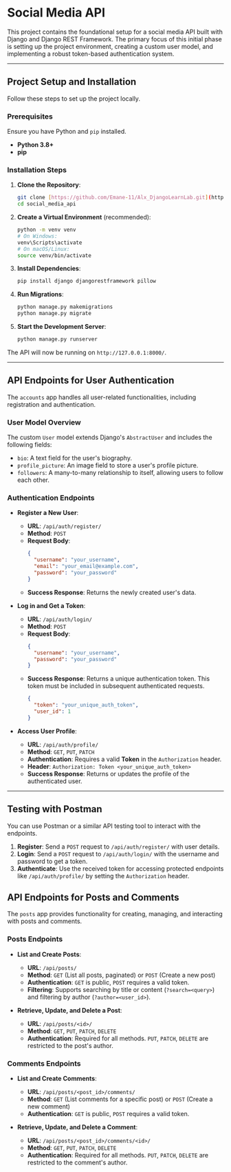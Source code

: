 # Social Media API

This project contains the foundational setup for a social media API built with Django and Django REST Framework. The primary focus of this initial phase is setting up the project environment, creating a custom user model, and implementing a robust token-based authentication system.

---

## Project Setup and Installation

Follow these steps to set up the project locally.

### Prerequisites

Ensure you have Python and `pip` installed.

-   **Python 3.8+**
-   **pip**

### Installation Steps

1.  **Clone the Repository**:
    ```bash
    git clone [https://github.com/Emane-11/Alx_DjangoLearnLab.git](https://github.com/Emane-11/Alx_DjangoLearnLab.git)
    cd social_media_api
    ```

2.  **Create a Virtual Environment** (recommended):
    ```bash
    python -m venv venv
    # On Windows:
    venv\Scripts\activate
    # On macOS/Linux:
    source venv/bin/activate
    ```

3.  **Install Dependencies**:
    ```bash
    pip install django djangorestframework pillow
    ```

4.  **Run Migrations**:
    ```bash
    python manage.py makemigrations
    python manage.py migrate
    ```

5.  **Start the Development Server**:
    ```bash
    python manage.py runserver
    ```

The API will now be running on `http://127.0.0.1:8000/`.

---

## API Endpoints for User Authentication

The `accounts` app handles all user-related functionalities, including registration and authentication.

### User Model Overview

The custom `User` model extends Django's `AbstractUser` and includes the following fields:
-   `bio`: A text field for the user's biography.
-   `profile_picture`: An image field to store a user's profile picture.
-   `followers`: A many-to-many relationship to itself, allowing users to follow each other.

### Authentication Endpoints

-   **Register a New User**:
    -   **URL**: `/api/auth/register/`
    -   **Method**: `POST`
    -   **Request Body**:
        ```json
        {
          "username": "your_username",
          "email": "your_email@example.com",
          "password": "your_password"
        }
        ```
    -   **Success Response**: Returns the newly created user's data.

-   **Log in and Get a Token**:
    -   **URL**: `/api/auth/login/`
    -   **Method**: `POST`
    -   **Request Body**:
        ```json
        {
          "username": "your_username",
          "password": "your_password"
        }
        ```
    -   **Success Response**: Returns a unique authentication token. This token must be included in subsequent authenticated requests.
        ```json
        {
          "token": "your_unique_auth_token",
          "user_id": 1
        }
        ```

-   **Access User Profile**:
    -   **URL**: `/api/auth/profile/`
    -   **Method**: `GET`, `PUT`, `PATCH`
    -   **Authentication**: Requires a valid **Token** in the `Authorization` header.
    -   **Header**: `Authorization: Token <your_unique_auth_token>`
    -   **Success Response**: Returns or updates the profile of the authenticated user.

---

## Testing with Postman

You can use Postman or a similar API testing tool to interact with the endpoints.

1.  **Register**: Send a `POST` request to `/api/auth/register/` with user details.
2.  **Login**: Send a `POST` request to `/api/auth/login/` with the username and password to get a token.
3.  **Authenticate**: Use the received token for accessing protected endpoints like `/api/auth/profile/` by setting the `Authorization` header.

## API Endpoints for Posts and Comments

The `posts` app provides functionality for creating, managing, and interacting with posts and comments.

### Posts Endpoints

-   **List and Create Posts**:
    -   **URL**: `/api/posts/`
    -   **Method**: `GET` (List all posts, paginated) or `POST` (Create a new post)
    -   **Authentication**: `GET` is public, `POST` requires a valid token.
    -   **Filtering**: Supports searching by title or content (`?search=<query>`) and filtering by author (`?author=<user_id>`).

-   **Retrieve, Update, and Delete a Post**:
    -   **URL**: `/api/posts/<id>/`
    -   **Method**: `GET`, `PUT`, `PATCH`, `DELETE`
    -   **Authentication**: Required for all methods. `PUT`, `PATCH`, `DELETE` are restricted to the post's author.

### Comments Endpoints

-   **List and Create Comments**:
    -   **URL**: `/api/posts/<post_id>/comments/`
    -   **Method**: `GET` (List comments for a specific post) or `POST` (Create a new comment)
    -   **Authentication**: `GET` is public, `POST` requires a valid token.

-   **Retrieve, Update, and Delete a Comment**:
    -   **URL**: `/api/posts/<post_id>/comments/<id>/`
    -   **Method**: `GET`, `PUT`, `PATCH`, `DELETE`
    -   **Authentication**: Required for all methods. `PUT`, `PATCH`, `DELETE` are restricted to the comment's author.